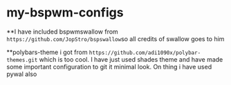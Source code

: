 # my-bspwm-configs

**I have included bspwmswallow from `https://github.com/JopStro/bspswallow`so all credits of swallow goes to him

**polybars-theme i got from `https://github.com/adi1090x/polybar-themes.git` which is too cool. I have just used shades theme and have made some important configuration to git it minimal look. On thing i have used pywal also 


